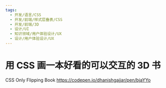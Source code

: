 ```yaml
---
tags:
  - 开发/语言/CSS
  - 开发/前端/样式层叠表/CSS
  - 开发/前端/3D
  - 设计/UI
  - 知识领域/用户体验设计/UX
  - 设计/用户体验设计/UX
---
```

# 用 CSS 画一本好看的可以交互的 3D 书

CSS Only Flipping Book
https://codepen.io/dhanishgajjar/pen/bjaYYo
